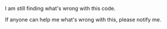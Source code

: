 I am still finding what's wrong with this code.

If anyone can help me what's wrong with this, please notify me.
